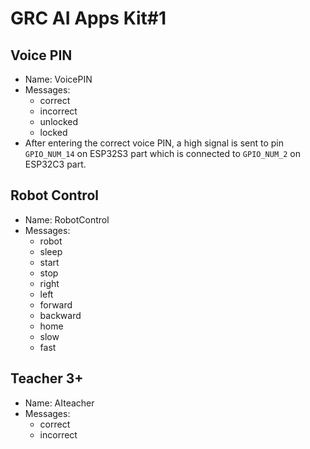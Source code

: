 # GRC AI Apps Kit#1

## Voice PIN
- Name: VoicePIN
- Messages:
  - correct
  - incorrect
  - unlocked
  - locked
- After entering the correct voice PIN, a high signal is sent to pin `GPIO_NUM_14` on ESP32S3 part which is connected to `GPIO_NUM_2` on ESP32C3 part.

## Robot Control
- Name: RobotControl
- Messages:
  - robot
  - sleep
  - start
  - stop
  - right
  - left
  - forward
  - backward
  - home
  - slow
  - fast

## Teacher 3+
- Name: AIteacher
- Messages:
  - correct
  - incorrect
